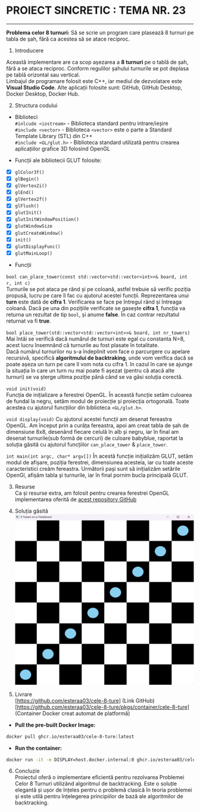    # PROIECT SINCRETIC : TEMA NR. 23    
  
***************************************************   
 **Problema celor 8 turnuri:** Să se scrie un program care plasează 8 turnuri pe tabla de șah, fără ca acestea să se atace reciproc.   

 1. Introducere

 Această implementare are ca scop așezarea a __8 turnuri__ pe o tablă de șah, fără a se ataca reciproc. Conform regulilor șahului turnurile se pot deplasa pe tablă orizontal sau vertical.    
 Limbajul de programare folosit este C++, iar mediul de dezvolatare este __Visual Studio Code__. Alte aplicații folosite sunt: GitHub, GitHub Desktop, Docker Desktop, Docker Hub.    
 
 2. Structura codului

 - Biblioteci   
 `#inlcude <iostream>` - Biblioteca standard pentru intrare/ieșire   
 `#include <vector>` - Biblioteca `<vector>` este o parte a Standard Template Library (STL) din C++  
 `#include <GL/glut.h>` - Biblioteca standard utilizată pentru crearea aplicațiilor grafice 3D folosind OpenGL

- Funcții ale bibliotecii GLUT folosite:   
 - [x] `glColor3f()`         
 - [x] `glBegin()`         
 - [x] `glVertex2i()`           
 - [x] `glEnd()`   
 - [x] `glVertex2f()`         
 - [x] `glFlush()`          
 - [x] `glutInit()`         
 - [x] `glutInitWindowPosition()`        
 - [x] `glutWindowSize`   
 - [x] `glutCreateWindow()`   
 - [x] `init()`   
 - [x] `glutDisplayFunc()`   
 - [x] `glutMainLoop()`   
 
 - Funcții

 `bool can_place_tower(const std::vector<std::vector<int>>& board, int r, int c)`  
 Turnurile se pot ataca pe rând și pe coloană, astfel trebuie să verific poziția propusă, lucru pe care îl fac cu ajutorul acestei funcții. Reprezentarea unui **turn** este dată de __cifra 1__. Verificarea se face pe întregul rând și întreaga coloană. Dacă pe una din pozițiile verificate se gasește __cifra 1__, funcția va returna un rezultat de tip `bool`, și anume __false__. În caz contrar rezultatul returnat va fi __true__.

 `bool place_tower(std::vector<std::vector<int>>& board, int nr_towers)`   
Mai întâi se verifică dacă numărul de turnuri este egal cu constanta N=8, acest lucru însemnând că turnurile au fost plasate în totalitate.  
Dacă numărul turnurilor nu s-a îndeplinit vom face o parcurgere cu apelare recursivă, specifică __algoritmului de backtraking__, unde vom verifica dacă se poate așeza un turn pe care îl vom nota cu cifra 1. în cazul în care se ajunge la situația în care un turn nu mai poate fi așezat (pentru că atacă alte turnuri) se va șterge ultima poziție până când se va găsi soluția corectă.  

`void init(void)`   
Funcția de inițializare a ferestrei OpenGL. În această funcție setăm culoarea de fundal la negru, setăm modul de proiecție și proiecția ortogonală. Toate acestea cu ajutorul funcțiilor din biblioteca `<GL/glut.h>`.

`void display(void)`
Cu ajutorul acestei funcții am desenat fereastra OpenGL. Am început prin a curăța fereastra, apoi am creat tabla de șah de dimensiune 8x8, desenând fiecare celulă în alb și negru, iar în final am desenat turnurile(sub formă de cercuri) de culoare babyblue, raportat la soluția găsită cu ajutorul funcțiilor `can_place_tower` & `place_tower`.

`int main(int argc, char* argv[])`
În acestă funcție inițializăm GLUT, setăm modul de afișare, poziția ferestrei, dimensiunea acesteia, iar cu toate aceste caracteristici creăm fereastra.
Următorii pași sunt să inițializăm setările OpenGl, afișăm tabla și turnurile, iar în final pornim bucla principală GLUT.   

3. Resurse     
Ca și resurse extra, am folosit pentru crearea ferestrei OpenGL implementarea oferită de [acest repository GitHub](https://github.com/RUHANI77/computer-graphics/blob/main/chess_Board.cpp)

4. Soluția găsită    
![Solutie:](https://github.com/esteraa03/cele-8-ture/blob/main/board-with-solution.png)  

5. Livrare  
  [https://github.com/esteraa03/cele-8-ture] (Link GitHub)       
  [https://github.com/esteraa03/cele-8-ture/pkgs/container/cele-8-ture] (Container Docker creat automat de platformă)       
  - **Pull the pre-built Docker Image:**
  ```bash
  docker pull ghcr.io/esteraa03/cele-8-ture:latest
  ```   

  - **Run the container:**
  ```bash
  docker run -it -e DISPLAY=host.docker.internal:0 ghcr.io/esteraa03/cele-8-ture:latest    
  ``` 
  

6. Concluzie   
Proiectul oferă o implementare eficientă pentru rezolvarea Problemei Celor 8 Turnuri utilizând algoritmul de backtracking. Este o soluție elegantă și ușor de înțeles pentru o problemă clasică în teoria problemei și este utilă pentru înțelegerea principiilor de bază ale algoritmilor de backtracking.